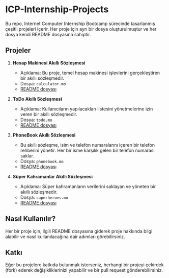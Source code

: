 # ICP-Internship-Projects

Bu repo, Internet Computer Internship Bootcamp sürecinde tasarlanmış çeşitli projeleri içerir. Her proje için ayrı bir dosya oluşturulmuştur ve her dosya kendi README dosyasına sahiptir.

## Projeler

1. **Hesap Makinesi Akıllı Sözleşmesi**
   - Açıklama: Bu proje, temel hesap makinesi işlevlerini gerçekleştiren bir akıllı sözleşmedir.
   - Dosya: `calculator.mo`
   - [README dosyası](./calculator/README.md)

2. **ToDo Akıllı Sözleşmesi**
   - Açıklama: Kullanıcıların yapılacakları listesini yönetmelerine izin veren bir akıllı sözleşmedir.
   - Dosya: `todo.mo`
   - [README dosyası](./motoko-ToDo/README.md)

3. **PhoneBook Akıllı Sözleşmesi**
   - Bu akıllı sözleşme, isim ve telefon numaralarını içeren bir telefon rehberini yönetir. Her bir isme karşılık gelen bir telefon numarası saklar.
   - Dosya: `phonebook.mo`
   - [README dosyası](./motoko-PhoneBook/README.md)

4. **Süper Kahramanlar Akıllı Sözleşmesi**
   - Açıklama: Süper kahramanların verilerini saklayan ve yöneten bir akıllı sözleşmedir.
   - Dosya: `superheroes.mo`
   - [README dosyası](./motoko-superhero/README.md)

## Nasıl Kullanılır?

Her bir proje için, ilgili README dosyasına giderek proje hakkında bilgi alabilir ve nasıl kullanılacağına dair adımları görebilirsiniz.

## Katkı

Eğer bu projelere katkıda bulunmak isterseniz, herhangi bir projeyi çekirdek (fork) ederek değişikliklerinizi yapabilir ve bir pull request gönderebilirsiniz.
